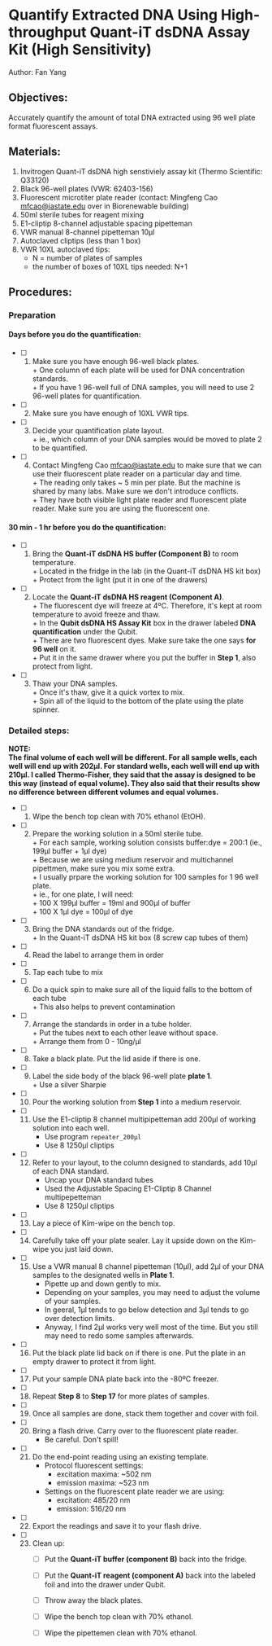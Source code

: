 # Quantify Extracted DNA Using High-throughput Quant-iT dsDNA Assay Kit (High Sensitivity)   
Author: Fan Yang

## Objectives:   
Accurately quantify the amount of total DNA extracted using 96 well plate format fluorescent assays.   

## Materials:  
1. Invitrogen Quant-iT dsDNA high senstiviely assay kit (Thermo Scientific: Q33120)   
2. Black 96-well plates (VWR: 62403-156)   
3. Fluorescent microtiter plate reader (contact: Mingfeng Cao <mfcao@iastate.edu> over in Biorenewable building)   
4. 50ml sterile tubes for reagent mixing   
5. E1-cliptip 8-channel adjustable spacing pipetteman   
6. VWR manual 8-channel pipetteman 10µl   
7. Autoclaved cliptips (less than 1 box)    
8. VWR 10XL autoclaved tips:   
    + N = number of plates of samples   
    + the number of boxes of 10XL tips needed: N+1        

## Procedures:   
### Preparation    
#### Days before you do the quantification:    
-[ ] 1. Make sure you have enough 96-well black plates.  
         + One column of each plate will be used for DNA concentration standards.   
         + If you have 1 96-well full of DNA samples, you will need to use 2 96-well plates for quantification.   
-[ ] 2. Make sure you have enough of 10XL VWR tips.   
-[ ] 3. Decide your quantification plate layout.  
         + ie., which column of your DNA samples would be moved to plate 2 to be quantified.   
-[ ] 4. Contact Mingfeng Cao <mfcao@iastate.edu> to make sure that we can use their fluorescent plate reader on a particular day and time.   
         + The reading only takes ~ 5 min per plate. But the machine is shared by many labs. Make sure we don't introduce conflicts.   
         + They have both visible light plate reader and fluorescent plate reader. Make sure you are using the fluorescent one.   

#### 30 min - 1 hr before you do the quantification:   
-[ ] 1. Bring the **Quant-iT dsDNA HS buffer (Component B)** to room temperature.   
         + Located in the fridge in the lab (in the Quant-iT dsDNA HS kit box)   
         + Protect from the light (put it in one of the drawers)   
-[ ] 2. Locate the **Quant-iT dsDNA HS reagent (Component A)**.   
         + The fluorescent dye will freeze at 4ºC. Therefore, it's kept at room temperature to avoid freeze and thaw.   
         + In the **Qubit dsDNA HS Assay Kit** box in the drawer labeled **DNA quantification** under the Qubit.   
         + There are two fluorescent dyes. Make sure take the one says **for 96 well** on it.   
         + Put it in the same drawer where you put the buffer in **Step 1**, also protect from light.   
-[ ] 3. Thaw your DNA samples.  
         + Once it's thaw, give it a quick vortex to mix.  
         + Spin all of the liquid to the bottom of the plate using the plate spinner.   

### Detailed steps:   
**NOTE:**    
**The final volume of each well will be different. For all sample wells, each well will end up with 202µl. For standard wells, each well will end up with 210µl. I called Thermo-Fisher, they said that the assay is designed to be this way (instead of equal volume). They also said that their results show no difference between different volumes and equal volumes.** 

-[ ] 1. Wipe the bench top clean with 70% ethanol (EtOH).   
-[ ] 2. Prepare the working solution in a 50ml sterile tube.   
         + For each sample, working solution consists buffer:dye = 200:1 (ie., 199µl buffer + 1µl dye)   
         + Because we are using medium reservoir and multichannel pipettmen, make sure you mix some extra.  
             + I usually prpare the working solution for 100 samples for 1 96 well plate.   
             + ie., for one plate, I will need:   
                 + 100 X 199µl buffer = 19ml and 900µl of buffer    
                 + 100 X 1µl dye = 100µl of dye   
-[ ] 3. Bring the DNA standards out of the fridge.  
         + In the Quant-iT dsDNA HS kit box (8 screw cap tubes of them)   
-[ ] 4. Read the label to arrange them in order      
-[ ] 5. Tap each tube to mix    
-[ ] 6. Do a quick spin to make sure all of the liquid falls to the bottom of each tube   
         + This also helps to prevent contamination    
-[ ] 7. Arrange the standards in order in a tube holder.  
         + Put the tubes next to each other leave without space.   
         + Arrange them from 0 - 10ng/µl    
-[ ] 8. Take a black plate. Put the lid aside if there is one.   
-[ ] 9. Label the side body of the black 96-well plate **plate 1**.   
         + Use a silver Sharpie     
-[ ] 10. Pour the working solution from **Step 1** into a medium reservoir.   
-[ ] 11. Use the E1-cliptip 8 channel multipipetteman add 200µl of working solution into each well.  
         + Use program `repeater_200µl`    
         + Use 8 1250µl cliptips      
-[ ] 12. Refer to your layout, to the column designed to standards, add 10µl of each DNA standard.  
         + Uncap your DNA standard tubes  
         + Used the Adjustable Spacing E1-Cliptip 8 Channel multipepetteman   
         + Use 8 1250µl cliptips  
-[ ] 13. Lay a piece of Kim-wipe on the bench top.  
-[ ] 14. Carefully take off your plate sealer. Lay it upside down on the Kim-wipe you just laid down.  
-[ ] 15. Use a VWR manual 8 channel pipetteman (10µl), add 2µl of your DNA samples to the designated wells in **Plate 1**.  
         + Pipette up and down gently to mix.   
         + Depending on your samples, you may need to adjust the volume of your samples.
         + In geeral, 1µl tends to go below detection and 3µl tends to go over detection limits.   
         + Anyway, I find 2µl works very well most of the time. But you still may need to redo some samples afterwards.  
-[ ] 16. Put the black plate lid back on if there is one. Put the plate in an empty drawer to protect it from light.  
-[ ] 17. Put your sample DNA plate back into the -80ºC freezer.    
-[ ] 18. Repeat **Step 8** to **Step 17** for more plates of samples.   
-[ ] 19. Once all samples are done, stack them together and cover with foil.  
-[ ] 20. Bring a flash drive. Carry over to the fluorescent plate reader.   
         + Be careful. Don't spill!   
-[ ] 21. Do the end-point reading using an existing template.   
         + Protocol fluorescent settings:    
             + excitation maxima: ~502 nm
             + emission maxima: ~523 nm    
         + Settings on the fluorescent plate reader we are using:  
             + excitation: 485/20 nm    
             + emission: 516/20 nm  
-[ ] 22. Export the readings and save it to your flash drive.   
-[ ] 23. Clean up:  
         -[ ] Put the **Quant-iT buffer (component B)** back into the fridge.   
         -[ ] Put the **Quant-iT reagent (component A)** back into the labeled foil and into the drawer under Qubit.   
         -[ ] Throw away the black plates.   
         -[ ] Wipe the bench top clean with 70% ethanol.   
         -[ ] Wipe the pipettemen clean with 70% ethanol.   
         


